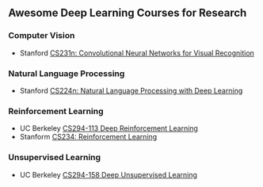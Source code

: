 ## Awesome Deep Learning Courses for Research
### Computer Vision
* Stanford [CS231n: Convolutional Neural Networks for Visual Recognition](http://cs231n.stanford.edu)

### Natural Language Processing
* Stanford [CS224n: Natural Language Processing with Deep Learning](http://web.stanford.edu/class/cs224n/)

### Reinforcement Learning
* UC Berkeley [CS294-113 Deep Reinforcement Learning](http://rail.eecs.berkeley.edu/deeprlcourse/)
* Stanform [CS234: Reinforcement Learning](http://web.stanford.edu/class/cs234/index.html)

### Unsupervised Learning
* UC Berkeley [CS294-158 Deep Unsupervised Learning](https://sites.google.com/view/berkeley-cs294-158-sp19/home)
